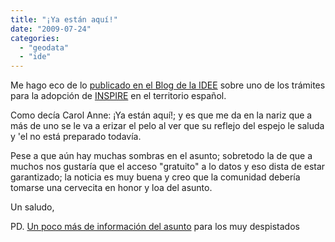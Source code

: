 ```yaml
---
title: "¡Ya están aquí!"
date: "2009-07-24"
categories: 
  - "geodata"
  - "ide"
---
```


Me hago eco de lo [publicado en el Blog de la IDEE](http://blog-idee.blogspot.com/2009/07/el-consejo-de-ministros-opina-sobre-el.html) sobre uno de los trámites para la adopción de [INSPIRE](http://inspire.jrc.ec.europa.eu/) en el territorio español.

Como decía Carol Anne: ¡Ya están aquí!; y es que me da en la nariz que a más de uno se le va a erizar el pelo al ver que su reflejo del espejo le saluda y 'el no está preparado todavía.

Pese a que aún hay muchas sombras en el asunto; sobretodo la de que a muchos nos gustaría que el acceso "gratuito" a lo datos y eso dista de estar garantizado; la noticia es muy buena y creo que la comunidad debería tomarse una cervecita en honor y loa del asunto.

Un saludo,

PD. [Un poco más de información del asunto](http://www.idee.es/show.do?to=pideep_que_es_INSPIRE.ES) para los muy despistados

